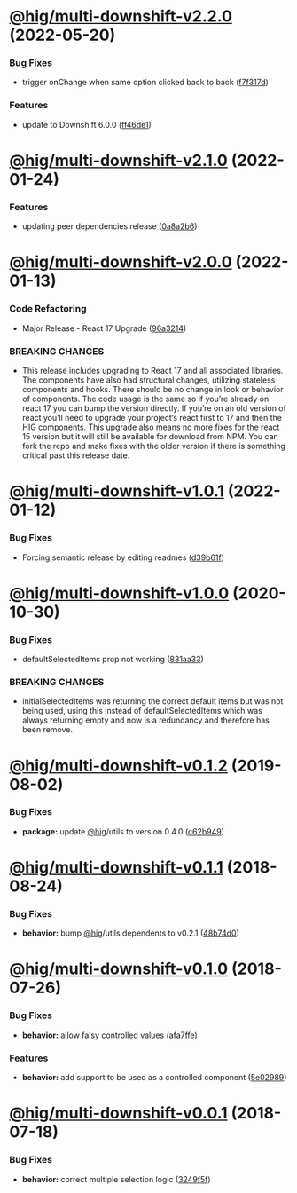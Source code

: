 # [@hig/multi-downshift-v2.2.0](https://github.com/Autodesk/hig/compare/@hig/multi-downshift@2.1.0...@hig/multi-downshift@2.2.0) (2022-05-20)


### Bug Fixes

* trigger onChange when same option clicked back to back ([f7f317d](https://github.com/Autodesk/hig/commit/f7f317d))


### Features

* update to Downshift 6.0.0 ([ff46de1](https://github.com/Autodesk/hig/commit/ff46de1))

# [@hig/multi-downshift-v2.1.0](https://github.com/Autodesk/hig/compare/@hig/multi-downshift@2.0.0...@hig/multi-downshift@2.1.0) (2022-01-24)


### Features

* updating peer dependencies release ([0a8a2b6](https://github.com/Autodesk/hig/commit/0a8a2b6))

# [@hig/multi-downshift-v2.0.0](https://github.com/Autodesk/hig/compare/@hig/multi-downshift@1.0.1...@hig/multi-downshift@2.0.0) (2022-01-13)


### Code Refactoring

* Major Release - React 17 Upgrade ([96a3214](https://github.com/Autodesk/hig/commit/96a3214))


### BREAKING CHANGES

* This release includes upgrading to React 17 and all associated libraries. The components have also had structural changes, utilizing stateless components and hooks. There should be no change in look or behavior of components. The code usage is the same so if you’re already on react 17 you can bump the version directly. If you’re on an old version of react you’ll need to upgrade your project’s react first to 17 and then the HIG components. This upgrade also means no more fixes for the react 15 version but it will still be available for download from NPM. You can fork the repo and make fixes with the older version if there is something critical past this release date.

# [@hig/multi-downshift-v1.0.1](https://github.com/Autodesk/hig/compare/@hig/multi-downshift@1.0.0...@hig/multi-downshift@1.0.1) (2022-01-12)


### Bug Fixes

* Forcing semantic release by editing readmes ([d39b61f](https://github.com/Autodesk/hig/commit/d39b61f))

# [@hig/multi-downshift-v1.0.0](https://github.com/Autodesk/hig/compare/@hig/multi-downshift@0.1.2...@hig/multi-downshift@1.0.0) (2020-10-30)


### Bug Fixes

* defaultSelectedItems prop not working ([831aa33](https://github.com/Autodesk/hig/commit/831aa33))


### BREAKING CHANGES

* initialSelectedItems was returning the correct default items but was not being used, using this instead of defaultSelectedItems which was always returning empty and now is a redundancy and therefore has been remove.

# [@hig/multi-downshift-v0.1.2](https://github.com/Autodesk/hig/compare/@hig/multi-downshift@0.1.1...@hig/multi-downshift@0.1.2) (2019-08-02)


### Bug Fixes

* **package:** update [@hig](https://github.com/hig)/utils to version 0.4.0 ([c62b949](https://github.com/Autodesk/hig/commit/c62b949))

# [@hig/multi-downshift-v0.1.1](https://github.com/Autodesk/hig/compare/@hig/multi-downshift@0.1.0...@hig/multi-downshift@0.1.1) (2018-08-24)


### Bug Fixes

* **behavior:** bump [@hig](https://github.com/hig)/utils dependents to v0.2.1 ([48b74d0](https://github.com/Autodesk/hig/commit/48b74d0))

<a name="@hig/multi-downshift-v0.1.0"></a>
# [@hig/multi-downshift-v0.1.0](https://github.com/Autodesk/hig/compare/@hig/multi-downshift@0.0.1...@hig/multi-downshift@0.1.0) (2018-07-26)


### Bug Fixes

* **behavior:** allow falsy controlled values ([afa7ffe](https://github.com/Autodesk/hig/commit/afa7ffe))


### Features

* **behavior:** add support to be used as a controlled component ([5e02989](https://github.com/Autodesk/hig/commit/5e02989))

<a name="@hig/multi-downshift-v0.0.1"></a>
# [@hig/multi-downshift-v0.0.1](https://github.com/Autodesk/hig/compare/@hig/multi-downshift@0.0.0...@hig/multi-downshift@0.0.1) (2018-07-18)


### Bug Fixes

* **behavior:** correct multiple selection logic ([3249f5f](https://github.com/Autodesk/hig/commit/3249f5f))
